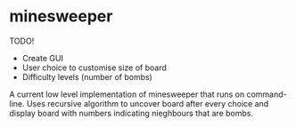 # minesweeper

TODO!
- Create GUI
- User choice to customise size of board
- Difficulty levels (number of bombs)

A current low level implementation of minesweeper that runs on command-line. Uses recursive algorithm to uncover board after every choice and display board with numbers indicating nieghbours that are bombs. 
